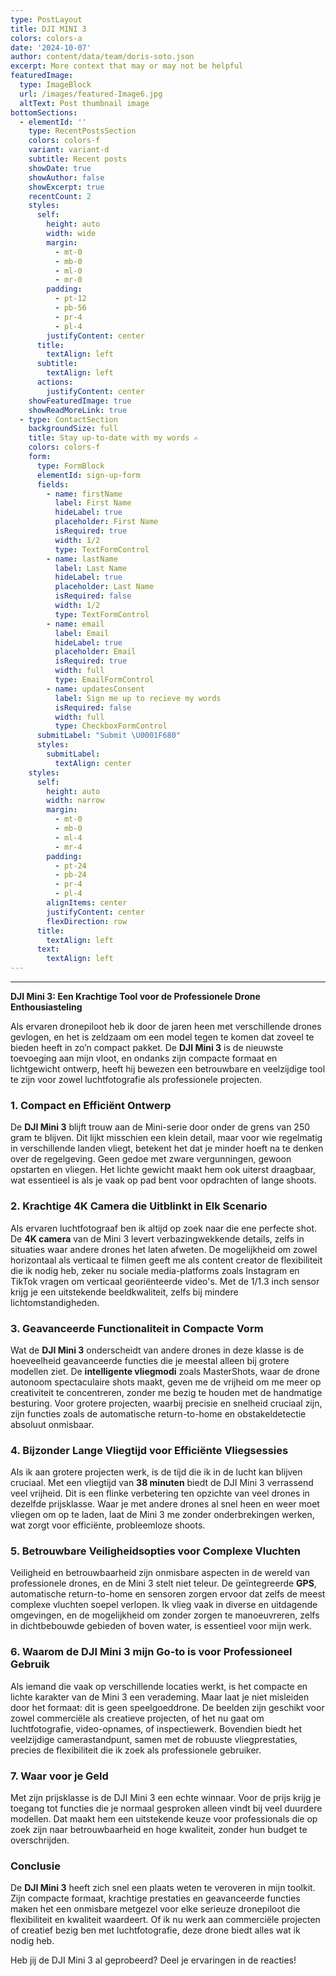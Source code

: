 ```yaml
---
type: PostLayout
title: DJI MINI 3
colors: colors-a
date: '2024-10-07'
author: content/data/team/doris-soto.json
excerpt: More context that may or may not be helpful
featuredImage:
  type: ImageBlock
  url: /images/featured-Image6.jpg
  altText: Post thumbnail image
bottomSections:
  - elementId: ''
    type: RecentPostsSection
    colors: colors-f
    variant: variant-d
    subtitle: Recent posts
    showDate: true
    showAuthor: false
    showExcerpt: true
    recentCount: 2
    styles:
      self:
        height: auto
        width: wide
        margin:
          - mt-0
          - mb-0
          - ml-0
          - mr-0
        padding:
          - pt-12
          - pb-56
          - pr-4
          - pl-4
        justifyContent: center
      title:
        textAlign: left
      subtitle:
        textAlign: left
      actions:
        justifyContent: center
    showFeaturedImage: true
    showReadMoreLink: true
  - type: ContactSection
    backgroundSize: full
    title: Stay up-to-date with my words ✍️
    colors: colors-f
    form:
      type: FormBlock
      elementId: sign-up-form
      fields:
        - name: firstName
          label: First Name
          hideLabel: true
          placeholder: First Name
          isRequired: true
          width: 1/2
          type: TextFormControl
        - name: lastName
          label: Last Name
          hideLabel: true
          placeholder: Last Name
          isRequired: false
          width: 1/2
          type: TextFormControl
        - name: email
          label: Email
          hideLabel: true
          placeholder: Email
          isRequired: true
          width: full
          type: EmailFormControl
        - name: updatesConsent
          label: Sign me up to recieve my words
          isRequired: false
          width: full
          type: CheckboxFormControl
      submitLabel: "Submit \U0001F680"
      styles:
        submitLabel:
          textAlign: center
    styles:
      self:
        height: auto
        width: narrow
        margin:
          - mt-0
          - mb-0
          - ml-4
          - mr-4
        padding:
          - pt-24
          - pb-24
          - pr-4
          - pl-4
        alignItems: center
        justifyContent: center
        flexDirection: row
      title:
        textAlign: left
      text:
        textAlign: left
---
```

****

**DJI Mini 3: Een Krachtige Tool voor de Professionele Drone Enthousiasteling**

Als ervaren dronepiloot heb ik door de jaren heen met verschillende drones gevlogen, en het is zeldzaam om een model tegen te komen dat zoveel te bieden heeft in zo’n compact pakket. De **DJI Mini 3** is de nieuwste toevoeging aan mijn vloot, en ondanks zijn compacte formaat en lichtgewicht ontwerp, heeft hij bewezen een betrouwbare en veelzijdige tool te zijn voor zowel luchtfotografie als professionele projecten.

### 1. **Compact en Efficiënt Ontwerp**

De **DJI Mini 3** blijft trouw aan de Mini-serie door onder de grens van 250 gram te blijven. Dit lijkt misschien een klein detail, maar voor wie regelmatig in verschillende landen vliegt, betekent het dat je minder hoeft na te denken over de regelgeving. Geen gedoe met zware vergunningen, gewoon opstarten en vliegen. Het lichte gewicht maakt hem ook uiterst draagbaar, wat essentieel is als je vaak op pad bent voor opdrachten of lange shoots.

### 2. **Krachtige 4K Camera die Uitblinkt in Elk Scenario**

Als ervaren luchtfotograaf ben ik altijd op zoek naar die ene perfecte shot. De **4K camera** van de Mini 3 levert verbazingwekkende details, zelfs in situaties waar andere drones het laten afweten. De mogelijkheid om zowel horizontaal als verticaal te filmen geeft me als content creator de flexibiliteit die ik nodig heb, zeker nu sociale media-platforms zoals Instagram en TikTok vragen om verticaal georiënteerde video's. Met de 1/1.3 inch sensor krijg je een uitstekende beeldkwaliteit, zelfs bij mindere lichtomstandigheden.

### 3. **Geavanceerde Functionaliteit in Compacte Vorm**

Wat de **DJI Mini 3** onderscheidt van andere drones in deze klasse is de hoeveelheid geavanceerde functies die je meestal alleen bij grotere modellen ziet. De **intelligente vliegmodi** zoals MasterShots, waar de drone autonoom spectaculaire shots maakt, geven me de vrijheid om me meer op creativiteit te concentreren, zonder me bezig te houden met de handmatige besturing. Voor grotere projecten, waarbij precisie en snelheid cruciaal zijn, zijn functies zoals de automatische return-to-home en obstakeldetectie absoluut onmisbaar.

### 4. **Bijzonder Lange Vliegtijd voor Efficiënte Vliegsessies**

Als ik aan grotere projecten werk, is de tijd die ik in de lucht kan blijven cruciaal. Met een vliegtijd van **38 minuten** biedt de DJI Mini 3 verrassend veel vrijheid. Dit is een flinke verbetering ten opzichte van veel drones in dezelfde prijsklasse. Waar je met andere drones al snel heen en weer moet vliegen om op te laden, laat de Mini 3 me zonder onderbrekingen werken, wat zorgt voor efficiënte, probleemloze shoots.

### 5. **Betrouwbare Veiligheidsopties voor Complexe Vluchten**

Veiligheid en betrouwbaarheid zijn onmisbare aspecten in de wereld van professionele drones, en de Mini 3 stelt niet teleur. De geïntegreerde **GPS**, automatische return-to-home en sensoren zorgen ervoor dat zelfs de meest complexe vluchten soepel verlopen. Ik vlieg vaak in diverse en uitdagende omgevingen, en de mogelijkheid om zonder zorgen te manoeuvreren, zelfs in dichtbebouwde gebieden of boven water, is essentieel voor mijn werk.

### 6. **Waarom de DJI Mini 3 mijn Go-to is voor Professioneel Gebruik**

Als iemand die vaak op verschillende locaties werkt, is het compacte en lichte karakter van de Mini 3 een verademing. Maar laat je niet misleiden door het formaat: dit is geen speelgoeddrone. De beelden zijn geschikt voor zowel commerciële als creatieve projecten, of het nu gaat om luchtfotografie, video-opnames, of inspectiewerk. Bovendien biedt het veelzijdige camerastandpunt, samen met de robuuste vliegprestaties, precies de flexibiliteit die ik zoek als professionele gebruiker.

### 7. **Waar voor je Geld**

Met zijn prijsklasse is de DJI Mini 3 een echte winnaar. Voor de prijs krijg je toegang tot functies die je normaal gesproken alleen vindt bij veel duurdere modellen. Dat maakt hem een uitstekende keuze voor professionals die op zoek zijn naar betrouwbaarheid en hoge kwaliteit, zonder hun budget te overschrijden.

### Conclusie

De **DJI Mini 3** heeft zich snel een plaats weten te veroveren in mijn toolkit. Zijn compacte formaat, krachtige prestaties en geavanceerde functies maken het een onmisbare metgezel voor elke serieuze dronepiloot die flexibiliteit en kwaliteit waardeert. Of ik nu werk aan commerciële projecten of creatief bezig ben met luchtfotografie, deze drone biedt alles wat ik nodig heb.

Heb jij de DJI Mini 3 al geprobeerd? Deel je ervaringen in de reacties!

